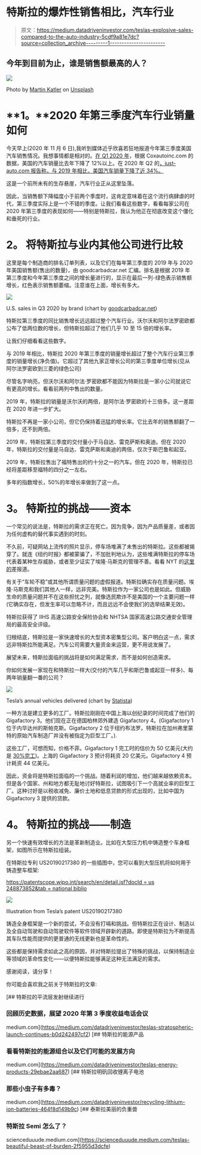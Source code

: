 # 特斯拉的爆炸性销售相比，汽车行业

> 原文：<https://medium.datadriveninvestor.com/teslas-explosive-sales-compared-to-the-auto-industry-5cdf9a81e7dc?source=collection_archive---------1----------------------->

## 今年到目前为止，谁是销售额最高的人？

![](img/90387903a24b95b05329907022f95e12.png)

Photo by [Martin Katler](https://unsplash.com/@martinkatler?utm_source=unsplash&utm_medium=referral&utm_content=creditCopyText) on [Unsplash](https://unsplash.com/s/photos/tesla-model-3?utm_source=unsplash&utm_medium=referral&utm_content=creditCopyText)

# **1。****2020 年第三季度汽车行业销量如何**

今天早上(2020 年 11 月 6 日),我听到媒体近乎欣喜若狂地报道今年第三季度美国汽车销售情况。我想事情都是相对的。[在 Q1 2020 年](https://www.coxautoinc.com/market-insights/10-takeaways-from-u-s-auto-sales-q1-2020-and-covid-19/)，根据 Coxautoinc.com 的数据，美国的汽车销量比去年下降了 12%以上。在 2020 年 Q2 的[，just-auto.com 报告称，与 2019 年相比，美国汽车销量下降了近 34%。](https://www.just-auto.com/news/covid-19-hit-us-light-vehicle-sales-hard-in-q2_id196469.aspx)

这是一个前所未有的生存悬崖，汽车行业正从这里坠落。

因此，当销售额下降幅度小于前两个季度时，这肯定意味着在这个流行病肆虐的时代，第三季度实际上是一个不错的季度。让我们看看这些数字，看看每家公司在 2020 年第三季度的表现如何——特别是特斯拉，我认为他正在彻底改变这个僵化和垂死的行业。

# **2。** **将特斯拉与业内其他公司进行比较**

这里是每个制造商的排名订单列表，以及它们在每年第三季度的 2019 年与 2020 年美国销售额(售出的数量)，由 goodcarbadcar.net 汇编。排名是根据 2019 年第三季度和今年第三季度之间的增长量进行的，显示在最后一列-绿色表示销售额增长，红色表示销售额萎缩。注意谁在上面，增长有多大。

![](img/b5727f8c36104b7705c7663a7d06418b.png)

U.S. sales in Q3 2020 by brand (chart by [goodcarbadcar.net](https://www.goodcarbadcar.net/2020-us-vehicle-sales-figures-by-brand/))

特斯拉第三季度的同比销售增长远远超过整个汽车行业。沃尔沃和阿尔法罗密欧都公布了低两位数的增长，但特斯拉超过了他们几乎 10 至 15 倍的增长率。

让我们仔细看看这些数字。

与 2019 年相比，特斯拉 2020 年第三季度的销量增长超过了整个汽车行业第三季度的销量增长(净负值)。它超过了其他九家正增长公司的第三季度单位增长(见从阿尔法罗密欧到三菱的绿色公司)

尽管名字响亮，但沃尔沃和阿尔法·罗密欧都不能因为特斯拉是一家小公司就说它有更高的增长。看看前两列中售出的数量。

2019 年，特斯拉的销量是沃尔沃的两倍，是阿尔法·罗密欧的十三倍多。这一差距在 2020 年进一步扩大。

特斯拉不再是一家小公司，但它仍保持着迅猛的增长率。它比去年的销售额翻了一倍多，还不到两倍。

2019 年，特斯拉第三季度的交付量小于马自达、雷克萨斯和奥迪。但在 2020 年，特斯拉的交付量是马自达、雷克萨斯和奥迪的两倍，仅次于斯巴鲁和起亚。

2019 年，特斯拉售出了福特售出的约十分之一的汽车。但在 2020 年，特斯拉已经将差距移至福特的四分之一左右。

多年的指数增长，50%的年增长率做到了这一点。

# **3。** **特斯拉的挑战——资本**

一个常见的说法是，特斯拉的需求正在死亡。因为竞争，因为产品质量差，或者因为任何虚构的替代事实遇到的时刻。

不久前，可疑网站上流传的照片显示，停车场堆满了未售出的特斯拉。这些都被揭穿了。就连《纽约时报》都被蒙骗了，不加批判地认为，这些堆满特斯拉的停车场代表着某种生存威胁，或者至少证实了埃隆·马斯克的管理不善。看看 NYT 的[这里的](https://www.nytimes.com/2018/10/01/business/tesla-cars-questions.html)差报道。

有关于“车轮不稳”或其他所谓质量问题的虚假报道。特斯拉确实存在质量问题。埃隆·马斯克和我们其他人一样，远非完美。特斯拉作为一家公司也是如此。但威胁生命的质量问题并不在这些担忧之列，就像选民欺诈不是美国的一个主要问题一样(它确实存在，但发生率可以忽略不计，而且远远不会使我们的选举结果无效)。

特斯拉获得了 IIHS 高速公路安全保险协会和 NHTSA 国家高速公路交通安全管理局的最高安全评级。

归根结底，特斯拉是一家快速增长的大型资本密集型公司。客户明白这一点，需求远非特斯拉所能满足。汽车公司需要大量资金来运营，更不用说发展了。

展望未来，特斯拉面临的挑战将是如何满足需求，而不是如何创造需求。

你如何发展一家现在和特斯拉一样大(交付的汽车几乎和斯巴鲁或起亚一样多)、每两年销量翻一番的公司？

![](img/c3c69fdd8bfe1bd7a60a4e8cc838b055.png)

Tesla’s annual vehicles delivered (chart by [Statista](https://www.statista.com/chart/8547/teslas-vehicle-deliveries-since-2012/))

一种方法是建立更多的工厂。特斯拉刚刚在中国上海以创纪录的时间完成了他们的 Gigafactory 3。他们现在正在德国柏林郊外建造 Gigafactory 4。(Gigafactory 1 位于内华达州的斯帕克斯。Gigafactory 2 位于纽约布法罗。特斯拉在加州弗里蒙特的原始汽车制造厂并没有被指定为巨型工厂。).

这些工厂，可想而知，价格不菲。Gigafactory 1 完工时的估价为 50 亿美元(大约是 [30%完工](https://electrek.co/2020/02/19/tesla-semi-giant-building-giga-nevada/))。上海的 Gigafactory 3 预计将耗资 20 亿美元。Gigafactory 4 预计耗资 44 亿美元。

因此，资金将是特斯拉面临的一个挑战。随着利润的增加，他们越来越依赖资本。但是各个国家、州和地方都无耻地讨好特斯拉，试图吸引下一个高就业率的巨型工厂。这种讨好是以税收减免、廉价土地和低息贷款的形式出现的，比如中国为 Gigafactory 3 提供的贷款。

# **4。** **特斯拉的挑战——制造**

另一个快速有效增长的方法是革新制造业。比如在大型压力机中铸造整个车身框架，如图所示在特斯拉组装。

在特斯拉专利 US20190217380 的一些插图中，您可以看到大型压机将如何用于铸造整车框架:

[https://patentscope.wipo.int/search/en/detail.jsf?docId = us 248873852&tab = national biblio](https://patentscope.wipo.int/search/en/detail.jsf?docId=US248873852&tab=NATIONALBIBLIO)

![](img/cb4ca288cce06c2b5c2255cbd6f0cf20.png)

Illustration from Tesla’s patent US20190217380

铸造全身框架是一个新的尝试，不会没有打嗝和挑战。但特斯拉正在设计、制造以及全自动驾驶和自动驾驶软件等软件领域开辟新的道路。即使是特斯拉为不断提高其车队性能而提供的更普通的无线更新也是革命性的。

这些都是保持需求如此之高的原因，并对特斯拉提出了特殊的挑战，以保持制造业等领域的革命性变化——以便特斯拉能够满足这种无法满足的需求。

感谢阅读，请分享！

你可能会喜欢我之前关于特斯拉的文章:

[](https://medium.com/datadriveninvestor/teslas-stratospheric-launch-continues-b0d242497cf2) [## 特斯拉的平流层发射继续进行

### 回顾历史数据，展望 2020 年第 3 季度收益电话会议

medium.com](https://medium.com/datadriveninvestor/teslas-stratospheric-launch-continues-b0d242497cf2) [](https://medium.com/datadriveninvestor/teslas-energy-products-29ebae2aa687) [## 特斯拉的能源产品

### 看看特斯拉的能源组合以及它们可能的发展方向

medium.com](https://medium.com/datadriveninvestor/teslas-energy-products-29ebae2aa687) [](https://medium.com/datadriveninvestor/recycling-lithium-ion-batteries-464f8d149b9c) [## 特斯拉明矾回收锂离子电池

### 那些小虫子有多毒？

medium.com](https://medium.com/datadriveninvestor/recycling-lithium-ion-batteries-464f8d149b9c) [](https://scienceduuude.medium.com/teslas-beautiful-beast-of-burden-2f5955d3dcfe) [## 泰斯拉美丽的负重兽

### 特斯拉 Semi 怎么了？

scienceduuude.medium.com](https://scienceduuude.medium.com/teslas-beautiful-beast-of-burden-2f5955d3dcfe)